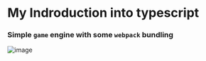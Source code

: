 # My Indroduction into typescript

### Simple `game` engine with some `webpack` bundling

![image](https://user-images.githubusercontent.com/59175552/138614141-fe9709b8-bca1-49cf-99d2-4b44b29d3dcd.png)